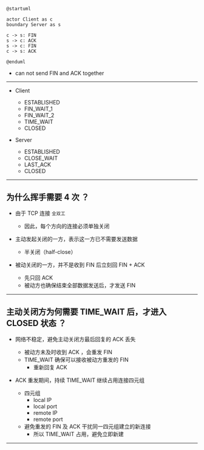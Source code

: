 ```puml
@startuml

actor Client as c
boundary Server as s

c -> s: FIN
s -> c: ACK
s -> c: FIN
c -> s: ACK

@enduml
```

* can not send FIN and ACK together

---

* Client
    * ESTABLISHED
    * FIN_WAIT_1
    * FIN_WAIT_2
    * TIME_WAIT
    * CLOSED

* Server
    * ESTABLISHED
    * CLOSE_WAIT
    * LAST_ACK
    * CLOSED

---

## 为什么挥手需要 4 次 ？

* 由于 TCP 连接 `全双工`
    * 因此，每个方向的连接必须单独关闭

* 主动发起关闭的一方，表示这一方已不需要发送数据
    * 半关闭（half-close）

* 被动关闭的一方，并不是收到 FIN 后立刻回 FIN + ACK
    * 先只回 ACK
    * 被动方也确保结束全部数据发送后，才发送 FIN

---

## 主动关闭方为何需要 TIME_WAIT 后，才进入 CLOSED 状态 ？

* 网络不稳定，避免主动关闭方最后回复的 ACK 丢失
    * 被动方未及时收到 ACK ，会重发 FIN
    * TIME_WAIT 确保可以接收被动方重发的 FIN
        * 重新回复 ACK

* ACK 重发期间，持续 TIME_WAIT 继续占用连接四元组
    * 四元组
        * local IP
        * local port
        * remote IP
        * remote port
    * 避免重发的 FIN 及 ACK 干扰同一四元组建立的新连接
        * 所以 TIME_WAIT 占用，避免立即新建

---

